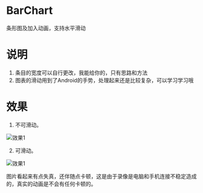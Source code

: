 # BarChart
条形图及加入动画，支持水平滑动
# 说明

1. 条目的宽度可以自行更改，我能给你的，只有思路和方法
2. 图表的滑动用到了Android的手势，处理起来还是比较复杂，可以学习学习哦

# 效果

1. 不可滑动。

![效果1](http://ww3.sinaimg.cn/large/006tKfTcgy1feuhdgxuufg30940gctau.gif)

2. 可滑动。

![效果1](http://ww1.sinaimg.cn/large/006tNbRwgy1ff9dfgl7t8g30940gbk6u.gif)

图片看起来有点失真，还伴随点卡顿，这是由于录像是电脑和手机连接不稳定造成的，真实的动画是不会有任何卡顿的。

